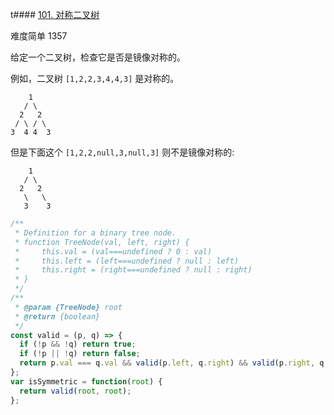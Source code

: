 t#### [101. 对称二叉树](https://leetcode-cn.com/problems/symmetric-tree/)

难度简单 1357

给定一个二叉树，检查它是否是镜像对称的。

例如，二叉树 `[1,2,2,3,4,4,3]` 是对称的。

```
    1
   / \
  2   2
 / \ / \
3  4 4  3
```

但是下面这个 `[1,2,2,null,3,null,3]` 则不是镜像对称的:

```
    1
   / \
  2   2
   \   \
   3    3
```

```js
/**
 * Definition for a binary tree node.
 * function TreeNode(val, left, right) {
 *     this.val = (val===undefined ? 0 : val)
 *     this.left = (left===undefined ? null : left)
 *     this.right = (right===undefined ? null : right)
 * }
 */
/**
 * @param {TreeNode} root
 * @return {boolean}
 */
const valid = (p, q) => {
  if (!p && !q) return true;
  if (!p || !q) return false;
  return p.val === q.val && valid(p.left, q.right) && valid(p.right, q.left);
};
var isSymmetric = function(root) {
  return valid(root, root);
};
```
